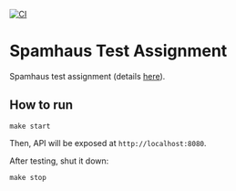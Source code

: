 [![CI](https://github.com/dmytro-vovk/shta/actions/workflows/ci.yaml/badge.svg)](https://github.com/dmytro-vovk/shta/actions/workflows/ci.yaml)

# Spamhaus Test Assignment

Spamhaus test assignment (details [here](ASSIGNMENT.md)).

## How to run

```shell
make start
```

Then, API will be exposed at `http://localhost:8080`.

After testing, shut it down:

```shell
make stop
```
